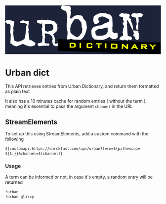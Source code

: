 ![logo](.github/images/urban-dict.png)

# Urban dict

This API retrieves entries from Urban Dictionary, and return them formatted as plain text

It also has a 10 minutes cache for random entries ( without the term ), meaning it's essential to pass the argument `channel` in the URL

## StreamElements
To set up this using StreamElements, add a custom command with the following 

```
${customapi.https://darckfast.com/api/urban?term=${pathescape ${1:}}&channel=$(channel)}
```

### Usage

A term can be informed or not, in case it's empty, a random entry will be returned

```
!urban
!urban glizzy
```
